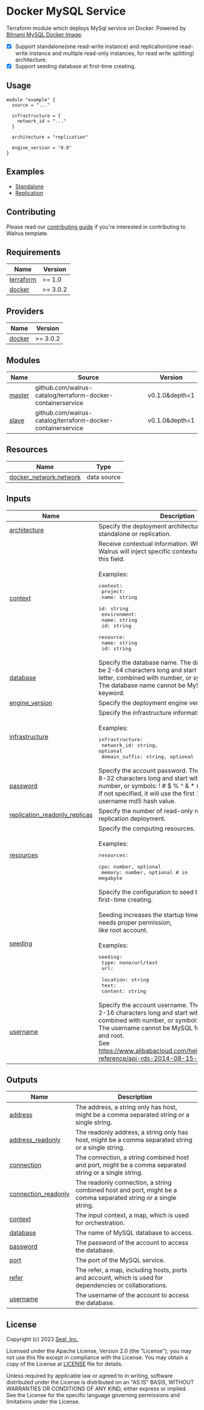 # Docker MySQL Service

Terraform module which deploys MySql service on Docker. Powered by [Bitnami MySQL Docker Image](https://hub.docker.com/r/bitnami/mysql).

- [x] Support standalone(one read-write instance) and replication(one read-write instance and multiple read-only instances, for read write splitting) architecture.
- [x] Support seeding database at first-time creating.

## Usage

```hcl
module "example" {
  source = "..."

  infrastructure = {
    network_id = "..."
  }

  architecture = "replication"

  engine_version = "8.0"
}
```

## Examples

- [Standalone](./examples/standalone)
- [Replication](./examples/replication)

## Contributing

Please read our [contributing guide](./docs/CONTRIBUTING.md) if you're interested in contributing to Walrus template.

<!-- BEGIN_TF_DOCS -->
## Requirements

| Name | Version |
|------|---------|
| <a name="requirement_terraform"></a> [terraform](#requirement\_terraform) | >= 1.0 |
| <a name="requirement_docker"></a> [docker](#requirement\_docker) | >= 3.0.2 |

## Providers

| Name | Version |
|------|---------|
| <a name="provider_docker"></a> [docker](#provider\_docker) | >= 3.0.2 |

## Modules

| Name | Source | Version |
|------|--------|---------|
| <a name="module_master"></a> [master](#module\_master) | github.com/walrus-catalog/terraform-docker-containerservice | v0.1.0&depth=1 |
| <a name="module_slave"></a> [slave](#module\_slave) | github.com/walrus-catalog/terraform-docker-containerservice | v0.1.0&depth=1 |

## Resources

| Name | Type |
|------|------|
| [docker_network.network](https://registry.terraform.io/providers/kreuzwerker/docker/latest/docs/data-sources/network) | data source |

## Inputs

| Name | Description | Type | Default | Required |
|------|-------------|------|---------|:--------:|
| <a name="input_architecture"></a> [architecture](#input\_architecture) | Specify the deployment architecture, select from standalone or replication. | `string` | `"standalone"` | no |
| <a name="input_context"></a> [context](#input\_context) | Receive contextual information. When Walrus deploys, Walrus will inject specific contextual information into this field.<br><br>Examples:<pre>context:<br>  project:<br>    name: string<br>    id: string<br>  environment:<br>    name: string<br>    id: string<br>  resource:<br>    name: string<br>    id: string</pre> | `map(any)` | `{}` | no |
| <a name="input_database"></a> [database](#input\_database) | Specify the database name. The database name must be 2-64 characters long and start with any lower letter, combined with number, or symbols: - \_. <br>The database name cannot be MySQL forbidden keyword. | `string` | `"mydb"` | no |
| <a name="input_engine_version"></a> [engine\_version](#input\_engine\_version) | Specify the deployment engine version. | `string` | `"8.0"` | no |
| <a name="input_infrastructure"></a> [infrastructure](#input\_infrastructure) | Specify the infrastructure information for deploying.<br><br>Examples:<pre>infrastructure:<br>  network_id: string, optional<br>  domain_suffix: string, optional</pre> | <pre>object({<br>    network_id    = optional(string, "local-walrus")<br>    domain_suffix = optional(string, "cluster.local")<br>  })</pre> | n/a | yes |
| <a name="input_password"></a> [password](#input\_password) | Specify the account password. The password must be 8-32 characters long and start with any letter, number, or symbols: ! # $ % ^ & * ( ) \_ + - =.<br>If not specified, it will use the first 16 characters of the username md5 hash value. | `string` | `null` | no |
| <a name="input_replication_readonly_replicas"></a> [replication\_readonly\_replicas](#input\_replication\_readonly\_replicas) | Specify the number of read-only replicas under the replication deployment. | `number` | `1` | no |
| <a name="input_resources"></a> [resources](#input\_resources) | Specify the computing resources.<br><br>Examples:<pre>resources:<br>  cpu: number, optional<br>  memory: number, optional       # in megabyte</pre> | <pre>object({<br>    cpu    = optional(number, 0.25)<br>    memory = optional(number, 1024)<br>  })</pre> | <pre>{<br>  "cpu": 0.25,<br>  "memory": 1024<br>}</pre> | no |
| <a name="input_seeding"></a> [seeding](#input\_seeding) | Specify the configuration to seed the database at first-time creating.<br><br>Seeding increases the startup time waiting and also needs proper permission, <br>like root account.<br><br>Examples:<pre>seeding:<br>  type: none/url/text<br>  url:                           <br>    location: string<br>  text:                          <br>    content: string</pre> | <pre>object({<br>    type = optional(string, "none")<br>    url = optional(object({<br>      location = string<br>    }))<br>    text = optional(object({<br>      content = string<br>    }))<br>  })</pre> | `{}` | no |
| <a name="input_username"></a> [username](#input\_username) | Specify the account username. The username must be 2-16 characters long and start with lower letter, combined with number, or symbol: \_.<br>The username cannot be MySQL forbidden keyword and root.<br>See https://www.alibabacloud.com/help/en/rds/developer-reference/api-rds-2014-08-15-createaccount. | `string` | `"rdsuser"` | no |

## Outputs

| Name | Description |
|------|-------------|
| <a name="output_address"></a> [address](#output\_address) | The address, a string only has host, might be a comma separated string or a single string. |
| <a name="output_address_readonly"></a> [address\_readonly](#output\_address\_readonly) | The readonly address, a string only has host, might be a comma separated string or a single string. |
| <a name="output_connection"></a> [connection](#output\_connection) | The connection, a string combined host and port, might be a comma separated string or a single string. |
| <a name="output_connection_readonly"></a> [connection\_readonly](#output\_connection\_readonly) | The readonly connection, a string combined host and port, might be a comma separated string or a single string. |
| <a name="output_context"></a> [context](#output\_context) | The input context, a map, which is used for orchestration. |
| <a name="output_database"></a> [database](#output\_database) | The name of MySQL database to access. |
| <a name="output_password"></a> [password](#output\_password) | The password of the account to access the database. |
| <a name="output_port"></a> [port](#output\_port) | The port of the MySQL service. |
| <a name="output_refer"></a> [refer](#output\_refer) | The refer, a map, including hosts, ports and account, which is used for dependencies or collaborations. |
| <a name="output_username"></a> [username](#output\_username) | The username of the account to access the database. |
<!-- END_TF_DOCS -->

## License

Copyright (c) 2023 [Seal, Inc.](https://seal.io)

Licensed under the Apache License, Version 2.0 (the "License");
you may not use this file except in compliance with the License.
You may obtain a copy of the License at [LICENSE](./LICENSE) file for details.

Unless required by applicable law or agreed to in writing, software
distributed under the License is distributed on an "AS IS" BASIS,
WITHOUT WARRANTIES OR CONDITIONS OF ANY KIND, either express or implied.
See the License for the specific language governing permissions and
limitations under the License.

